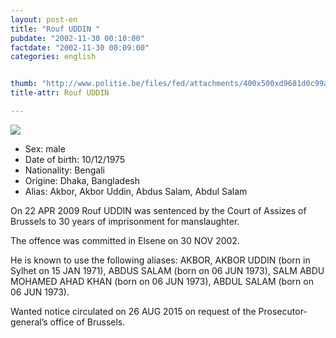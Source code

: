 ```yaml
---
layout: post-en
title: "Rouf UDDIN "
pubdate: "2002-11-30 00:10:00"
factdate: "2002-11-30 00:09:00"
categories: english


thumb: "http://www.politie.be/files/fed/attachments/400x500xd9681d0c99a6479c43dbc8ad7e1cd4c9_thumb.jpg.pagespeed.ic.jP7O81Pivc.jpg"
title-attr: Rouf UDDIN 

---
```


<div class="row">

  <div class="col-xs-12 col-md-4">
         <a class="thumbnail" href="http://www.politie.be/files/fed/attachments/400x500xd9681d0c99a6479c43dbc8ad7e1cd4c9_thumb.jpg.pagespeed.ic.jP7O81Pivc.jpg" title="Rouf UDDIN ">
           <img src="http://www.politie.be/files/fed/attachments/400x500xd9681d0c99a6479c43dbc8ad7e1cd4c9_thumb.jpg.pagespeed.ic.jP7O81Pivc.jpg" ></a>
  
  </div>
  <div class="col-xs-12 col-md-8">
 
<ul>
<li>Sex: male</li>
<li>Date of birth: 10/12/1975</li>
<li>Nationality: Bengali</li>
<li>Origine: Dhaka, Bangladesh</li>
<li>Alias: Akbor, Akbor Uddin, Abdus Salam, Abdul Salam</li>
</ul> 


<p>On 22 APR 2009 Rouf UDDIN was sentenced by the Court of Assizes of Brussels to 30 years of imprisonment for manslaughter. </p>
<p>The offence was committed in Elsene on 30 NOV 2002.</p>
<p>He is known to use the following aliases: AKBOR, AKBOR UDDIN (born in Sylhet on 15 JAN 1971), ABDUS SALAM (born on 06 JUN 1973), SALM ABDU MOHAMED AHAD KHAN (born on 06 JUN 1973), ABDUL SALAM (born on 06 JUN 1973).</p>
<p>Wanted notice circulated on 26 AUG 2015 on request of the Prosecutor-general’s office of Brussels.
</p>

</div>


</div>

